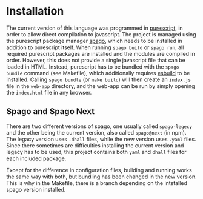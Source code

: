 # Installation

The current version of this language was programmed in [purescript](https://www.purescript.org/), in order to allow direct compilation to javascript.
The project is managed using the purescript package manager [spago](https://github.com/purescript/spago), which needs to be installed in addition to purescript itself.
When running `spago build` or `spago run`, all required purescript packages are installed  and the modules are compiled in order.
However, this does not provide a single javascript file that can be loaded in HTML. 
Instead, purescript has to be bundled with the `spago bundle` command (see Makefile), which additionally requires [esbuild](https://esbuild.github.io/) to be installed.
Calling `spago bundle` (or `make build`) will then create an `index.js` file in the `web-app` directory, and the web-app can be run by simply opening the `index.html` file in any browser.

## Spago and Spago Next

There are two different versions of spago, one usually called `spago-legecy` and the other being the current version, also called `spago@next` (in npm).
The legacy version uses `.dhall` files, while the new version uses `.yaml` files. 
Since there sometimes are difficulties installing the current version and legacy has to be used, this project contains both `yaml` and `dhall` files for each included package.

Except for the difference in configuration files, building and running works the same way with both, but bundling has been changed in the new version. This is why in the Makefile, there is a branch depending on the intstalled spago version installed.
